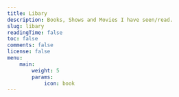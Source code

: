 ```yaml
---
title: Libary
description: Books, Shows and Movies I have seen/read.
slug: libary
readingTime: false
toc: false
comments: false
license: false
menu:
    main:
        weight: 5
        params:
            icon: book
---
```

